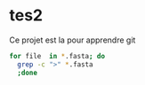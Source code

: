 # tes2

Ce projet est la pour apprendre git

```bash
for file  in *.fasta; do
  grep -c ">" *.fasta
  ;done
  ```
